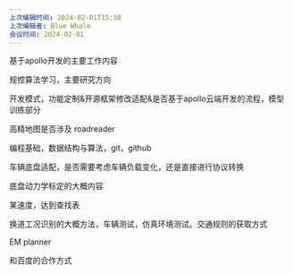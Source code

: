 ```yaml
---
上次编辑时间: 2024-02-01T15:38
上次编辑者: Blue Whale
会议时间: 2024-02-01
---
```

基于apollo开发的主要工作内容

规控算法学习，主要研究方向

开发模式，功能定制&开源框架修改适配&是否基于apollo云端开发的流程，模型训练部分

高精地图是否涉及 roadreader

编程基础，数据结构与算法，git，github

车辆底盘适配，是否需要考虑车辆负载变化，还是直接进行协议转换

底盘动力学标定的大概内容

某速度，达到查找表

换道工况识别的大概方法，车辆测试，仿真环境测试。交通规则的获取方式

EM planner

和百度的合作方式